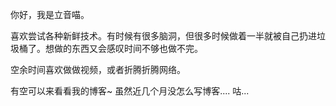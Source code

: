 你好，我是立音喵。

喜欢尝试各种新鲜技术。有时候有很多脑洞，但很多时候做着一半就被自己扔进垃圾桶了。想做的东西又会感叹时间不够也做不完。

空余时间喜欢做做视频，或者折腾折腾网络。  

有空可以来看看我的博客~ 虽然近几个月没怎么写博客.... 咕...
